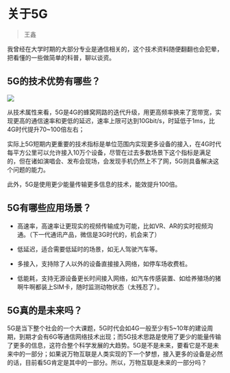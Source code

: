 # 关于5G

> 王鑫

我曾经在大学时期的大部分专业是通信相关的，这个技术资料随便翻翻也会犯晕，把看懂的一些做简单的科普，聊以谈资。

## 5G的技术优势有哪些？

![](https://img.mubu.com/document_image/add0c45c-7db6-4df9-bdc3-a4fb41d0801f-1196181.jpg)

从技术属性来看，5G是4G的蜂窝网路的迭代升级，用更高频率换来了宽带宽，实现更高的通信速率和更低的延迟，速率上限可达到10Gbit/s，时延低于1ms，比4G时代提升70~100倍左右；

实际上5G短期内更重要的技术指标是单位范围内实现更多设备的接入，在4G时代每平方公里可以允许接入10万个设备，尽管在过去多数场景下这个指标是满足的，但在诸如演唱会、发布会现场，会发现手机仍然上不了网，5G则具备解决这个问题的能力。

此外，5G是使用更少能量传输更多信息的技术，能效提升100倍。

## 5G有哪些应用场景？

* 高速率，高速率让更现实的视频传输成为可能，比如VR、AR的实时视频沟通。（下一代通讯产品，微信是3G时代的，机会来了）

* 低延迟，适合需要低延时的场景，如无人驾驶汽车等。

* 多接入，支持除了人以外的设备直接接入网络，如停车场收费桩。

* 低能耗，支持无源设备更长时间接入网络，如汽车传感装置、如给养殖场的猪啊牛啊都装上SIM卡，随时监测动物状态（太残忍了）。

## 5G真的是未来吗？

5G是当下整个社会的一个大课题，5G时代会如4G一般至少有5~10年的建设周期，到期才会有6G等通信网络技术出现；而5G技术思路是使用了更少的能量传输了更多的信息，这符合整个科学发展的大趋势。5G是不是未来，要看它是不是未来中的一部分；如果说万物互联是人类实现的下一个梦想，接入更多的设备是必然的话，目前看5G肯定是其中的一部分。所以，万物互联是未来的一部分吗？





  




